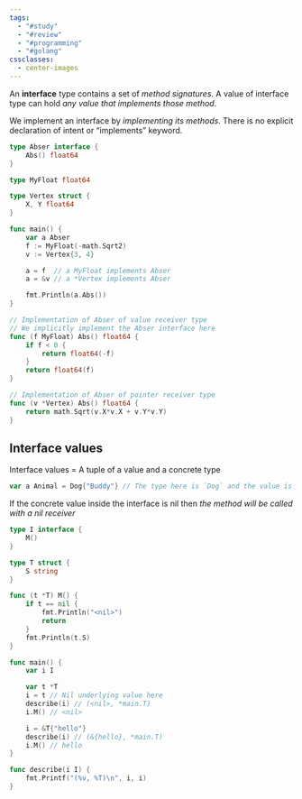 ```yaml
---
tags:
  - "#study"
  - "#review"
  - "#programming"
  - "#golang"
cssclasses:
  - center-images
---
```

An **interface** type contains a set of *method signatures*. A value of interface type can hold *any value that implements those method*.

We implement an interface by *implementing its methods*. There is no explicit declaration of intent or “implements” keyword.

```go
type Abser interface {
	Abs() float64
}

type MyFloat float64

type Vertex struct {
	X, Y float64
}

func main() {
	var a Abser
	f := MyFloat(-math.Sqrt2)
	v := Vertex{3, 4}

	a = f  // a MyFloat implements Abser
	a = &v // a *Vertex implements Abser

	fmt.Println(a.Abs())
}

// Implementation of Abser of value receiver type
// We implicitly implement the Abser interface here
func (f MyFloat) Abs() float64 {
	if f < 0 {
		return float64(-f)
	}
	return float64(f)
}

// Implementation of Abser of pointer receiver type
func (v *Vertex) Abs() float64 {
	return math.Sqrt(v.X*v.X + v.Y*v.Y)
}

```

## Interface values

Interface values = A tuple of a value and a concrete type


```go
var a Animal = Dog{"Buddy"} // The type here is `Dog` and the value is `Dog{"Buddy"}`

```


If the concrete value inside the interface is nil then *the method will be called with a nil receiver*


```go
type I interface {
	M()
}

type T struct {
	S string
}

func (t *T) M() {
	if t == nil {
		fmt.Println("<nil>")
		return
	}
	fmt.Println(t.S)
}

func main() {
	var i I

	var t *T
	i = t // Nil underlying value here
	describe(i) // (<nil>, *main.T)
	i.M() // <nil>

	i = &T{"hello"} 
	describe(i) // (&{hello}, *main.T)
	i.M() // hello
}

func describe(i I) {
	fmt.Printf("(%v, %T)\n", i, i)
}

```
